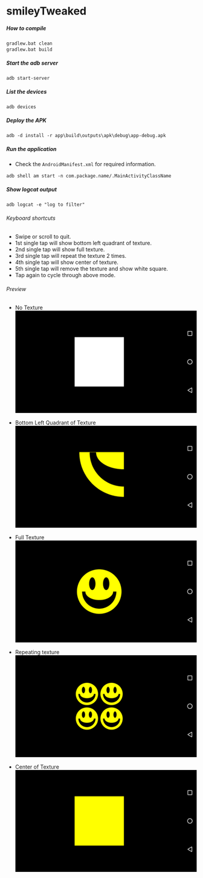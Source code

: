 smileyTweaked
======

##### How to compile

```
gradlew.bat clean
gradlew.bat build
```

##### Start the adb server

```
adb start-server
```

##### List the devices

```
adb devices
```

##### Deploy the APK

```
adb -d install -r app\build\outputs\apk\debug\app-debug.apk
```

##### Run the application
* Check the ```AndroidManifest.xml``` for required information.
```
adb shell am start -n com.package.name/.MainActivityClassName
```

##### Show logcat output
```
adb logcat -e "log to filter"
```

###### Keyboard shortcuts
- Swipe or scroll to quit.
- 1st single tap will show bottom left quadrant of texture.
- 2nd single tap will show full texture.
- 3rd single tap will repeat the texture 2 times.
- 4th single tap will show center of texture.
- 5th single tap will remove the texture and show white square.
- Tap again to cycle through above mode.

###### Preview
- No Texture
    ![whiteSquare][whiteSquare-image]

- Bottom Left Quadrant of Texture
    ![bottomLeftQuadrant][bottomLeftQuadrant-image]

- Full Texture
    ![fullTexture][fullTexture-image]

- Repeating texture
    ![repeatTexture][repeatTexture-image]

- Center of Texture
    ![centerOfTexture][centerOfTexture-image]

[//]: # "Image declaration"

[whiteSquare-image]: ./preview/whiteSquare.png "White Square"
[bottomLeftQuadrant-image]: ./preview/bottomLeftQuadrant.png "Bottom Left Quadrant"
[fullTexture-image]: ./preview/fullTexture.png "Full Texture"
[repeatTexture-image]: ./preview/repeatTexture.png "Repeat Texture"
[centerOfTexture-image]: ./preview/centerOfTexture.png "Center Of Texture"
